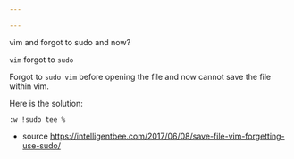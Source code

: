 ```yaml
---

---
```


vim and forgot to sudo and now?

`vim` forgot to `sudo`

Forgot to `sudo vim` before opening the file and now cannot save the file within vim.

Here is the solution:

`:w !sudo tee %`

- source <https://intelligentbee.com/2017/06/08/save-file-vim-forgetting-use-sudo/>
